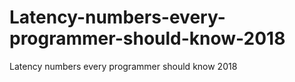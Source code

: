 # Latency-numbers-every-programmer-should-know-2018
Latency numbers every programmer should know 2018
